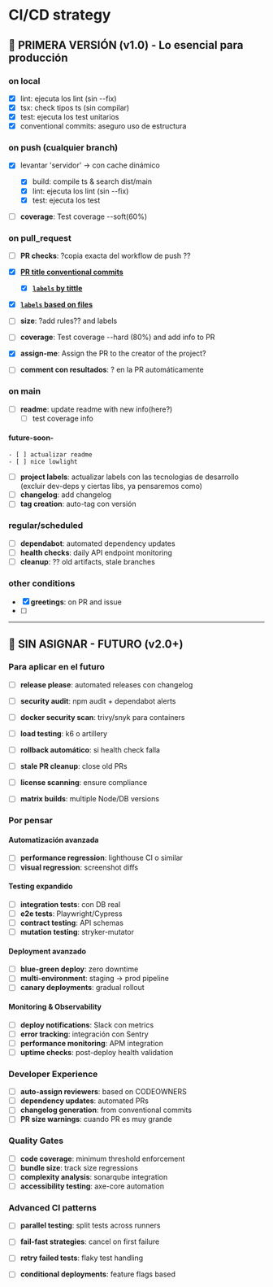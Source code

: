 # CI/CD strategy

## 🎯 **PRIMERA VERSIÓN (v1.0)** - Lo esencial para producción

### **on local** 
- [x] lint: ejecuta los lint (sin --fix)
- [x] tsx: check tipos ts (sin compilar)
- [x] test: ejecuta los test unitarios
- [x] conventional commits: aseguro uso de estructura

### **on push (cualquier branch)**
- [x] levantar 'servidor' -> con cache dinámico
    - [x] build: compile ts & search dist/main 
    - [x] lint: ejecuta los lint (sin --fix)
    - [x] test: ejecuta los test
- [ ] **coverage**: Test coverage --soft(60%)


### **on pull_request**
- [ ] **PR checks**: ?copia exacta del workflow de push ??
- [x] [**PR title conventional commits**](./workflows/lint-pr-title.yml)
    - [x] [**`labels` by tittle**](./workflows/conventional-label.yml)
- [x] [**`labels` based on files**](./workflows/pr-scope-label.yml)
- [ ] **size**: ?add rules?? and labels 
- [ ] **coverage**: Test coverage --hard (80%) and add info to PR
- [x] **assign-me**: Assign the PR to the creator of the project?


- [ ] **comment con resultados**: ? en la PR automáticamente

### **on main**
- [ ] **readme**: update readme with new info(here?)
    - [ ] test coverage info
#### future-soon-
    - [ ] actualizar readme
    - [ ] nice lowlight
- [ ] **project labels**: actualizar labels con las tecnologias de desarrollo (excluir dev-deps y ciertas libs, ya pensaremos como) 
- [ ] **changelog**: add changelog
- [ ] **tag creation**: auto-tag con versión

### **regular/scheduled**
- [ ] **dependabot**: automated dependency updates
- [ ] **health checks**: daily API endpoint monitoring
- [ ] **cleanup**: ?? old artifacts, stale branches

### other conditions
- [x] **greetings**: on PR and issue
- [ ]

---

## 🚀 **SIN ASIGNAR - FUTURO** (v2.0+)

### Para aplicar en el futuro

- [ ] **release please**: automated releases con changelog
- [ ] **security audit**: npm audit + dependabot alerts
- [ ] **docker security scan**: trivy/snyk para containers

- [ ] **load testing**: k6 o artillery

- [ ] **rollback automático**: si health check falla
- [ ] **stale PR cleanup**: close old PRs

- [ ] **license scanning**: ensure compliance

- [ ] **matrix builds**: multiple Node/DB versions

### Por pensar

#### **Automatización avanzada**
- [ ] **performance regression**: lighthouse CI o similar
- [ ] **visual regression**: screenshot diffs

#### **Testing expandido**
- [ ] **integration tests**: con DB real
- [ ] **e2e tests**: Playwright/Cypress
- [ ] **contract testing**: API schemas
- [ ] **mutation testing**: stryker-mutator

#### **Deployment avanzado**
- [ ] **blue-green deploy**: zero downtime
- [ ] **multi-environment**: staging → prod pipeline
- [ ] **canary deployments**: gradual rollout

#### **Monitoring & Observability**
- [ ] **deploy notifications**: Slack con metrics
- [ ] **error tracking**: integración con Sentry
- [ ] **performance monitoring**: APM integration
- [ ] **uptime checks**: post-deploy health validation

### **Developer Experience**
- [ ] **auto-assign reviewers**: based on CODEOWNERS
- [ ] **dependency updates**: automated PRs
- [ ] **changelog generation**: from conventional commits
- [ ] **PR size warnings**: cuando PR es muy grande

### **Quality Gates**
- [ ] **code coverage**: minimum threshold enforcement
- [ ] **bundle size**: track size regressions
- [ ] **complexity analysis**: sonarqube integration
- [ ] **accessibility testing**: axe-core automation

### **Advanced CI patterns**
- [ ] **parallel testing**: split tests across runners
- [ ] **fail-fast strategies**: cancel on first failure
- [ ] **retry failed tests**: flaky test handling
- [ ] **conditional deployments**: feature flags based

